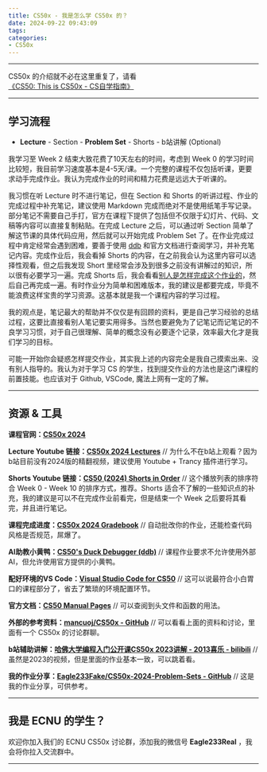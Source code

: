 ```yaml
---
title: CS50x - 我是怎么学 CS50x 的？
date: 2024-09-22 09:43:09
tags:
categories: 
- CS50x
---
```


---

CS50x 的介绍就不必在这里重复了，请看[《CS50: This is CS50x - CS自学指南》](https://csdiy.wiki/%E7%BC%96%E7%A8%8B%E5%85%A5%E9%97%A8/C/CS50/)

---

## 学习流程

- **Lecture** - Section - **Problem Set** - Shorts - b站讲解 (Optional)

我学习至 Week 2 结束大致花费了10天左右的时间，考虑到 Week 0 的学习时间比较短，我目前学习速度基本是4-5天/课。一个完整的课程不仅包括听课，更要求动手完成作业。我认为完成作业的时间和精力花费是远远大于听课的。

我习惯在听 Lecture 时不进行笔记，但在 Section 和 Shorts 的听讲过程、作业的完成过程中补充笔记，建议使用 Markdown 完成而绝对不是使用纸笔手写记录。部分笔记不需要自己手打，官方在课程下提供了包括但不仅限于幻灯片、代码、文稿等内容可以直接复制粘贴。在完成 Lecture 之后，可以通过听 Section 简单了解这节课的具体代码应用，然后就可以开始完成 Problem Set 了。在作业完成过程中肯定经常会遇到困难，要善于使用 [ddb](https://cs50.ai/chat) 和官方文档进行查阅学习，并补充笔记内容。完成作业后，我会看掉 Shorts 的内容，在之前我会认为这里内容可以选择性观看，但之后我发现 Short 里经常会涉及到很多之前没有讲解过的知识，所以很有必要学习一遍。完成 Shorts 后，我会看看[别人是怎样完成这个作业的](https://space.bilibili.com/86659915/channel/collectiondetail?sid=1604577)，然后自己再完成一遍。有时作业分为简单和困难版本，我的建议是都要完成，毕竟不能浪费这样宝贵的学习资源。这基本就是我一个课程内容的学习过程。

我的观点是，笔记最大的帮助并不仅仅是有回顾的资料，更是自己学习经验的总结过程，这要比直接看别人笔记要实用得多。当然也要避免为了记笔记而记笔记的不良学习习惯，对于自己很理解、简单的概念没有必要逐个记录，效率最大化才是我们学习的目标。

可能一开始你会疑惑怎样提交作业，其实我上述的内容完全是我自己摸索出来、没有别人指导的。我认为对于学习 CS 的学生，找到提交作业的方法也是这门课程的前置技能。也应该对于 Github, VSCode, 魔法上网有一定的了解。

---

## 资源 & 工具

**课程官网：[CS50x 2024](https://cs50.harvard.edu/x/2024/)**

**Lecture Youtube 链接：[CS50x 2024 Lectures](https://www.youtube.com/watch?v=3LPJfIKxwWc&list=PLhQjrBD2T381WAHyx1pq-sBfykqMBI7V4)**
// 为什么不在b站上观看？因为b站目前没有2024版的精翻视频，建议使用 Youtube + Trancy 插件进行学习。

**Shorts Youtube 链接：[CS50 (2024) Shorts in Order](https://www.youtube.com/watch?v=Fc9htmvVZ9U&list=PLBZdl7y5t3d2HoZEJVst6mZkxzku87UEp&pp=iAQB)**
// 这个播放列表的排序符合 Week 0 - Week 10 的排序方式，推荐。Shorts 适合不了解的一些知识点的补充，我的建议是可以不在完成作业前看完，但是结束一个 Week 之后要将其看完，并且进行笔记。

**课程完成进度：[CS50x 2024 Gradebook](https://cs50.me/cs50x)**
// 自动批改你的作业，还能检查代码风格是否规范，屌爆了。

**AI助教小黄鸭：[CS50's Duck Debugger (ddb)](https://cs50.ai/chat)**
// 课程作业要求不允许使用外部AI，但允许使用官方提供的小黄鸭。

**配好环境的VS Code：[Visual Studio Code for CS50](https://cs50.dev)**
// 这可以说最符合小白胃口的课程部分了，省去了繁琐的环境配置环节。

**官方文档：[CS50 Manual Pages](https://manual.cs50.io/)**
// 可以查阅到头文件和函数的用法。

**外部的参考资料：[mancuoj/CS50x - GitHub](https://github.com/csfive/CS50x)**
// 可以看看上面的资料和讨论，里面有一个 CS50x 的讨论群聊。

**b站辅助讲解：[哈佛大学编程入门公开课CS50x 2023讲解 - 2013喜乐 - bilibili](https://space.bilibili.com/86659915/channel/collectiondetail?sid=1604577)**
// 虽然是2023的视频，但是里面的作业基本一致，可以跳着看。

**我的作业分享：[Eagle233Fake/CS50x-2024-Problem-Sets - GitHub](https://github.com/Eagle233Fake/CS50x-2024-Problem-Sets)**
// 这是我的作业分享，可供参考。

---

## 我是 ECNU 的学生？

欢迎你加入我们的 ECNU CS50x 讨论群，添加我的微信号 **Eagle233Real** ，我会将你拉入交流群中。

---
